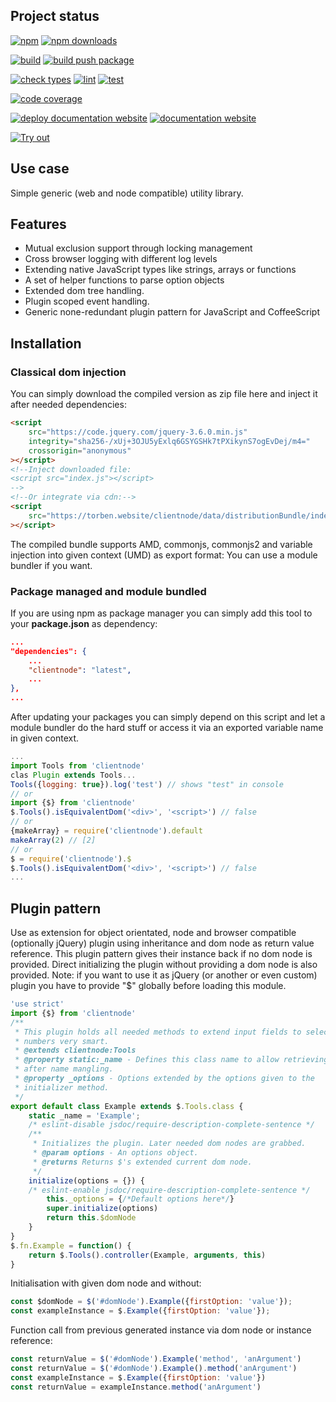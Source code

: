 <!-- !/usr/bin/env markdown
-*- coding: utf-8 -*-
region header
Copyright Torben Sickert (info["~at~"]torben.website) 16.12.2012

License
-------

This library written by Torben Sickert stand under a creative commons naming
3.0 unported license. See https://creativecommons.org/licenses/by/3.0/deed.de
endregion -->

Project status
--------------

[![npm](https://img.shields.io/npm/v/clientnode?color=%23d55e5d&label=npm%20package%20version&logoColor=%23d55e5d&style=for-the-badge)](https://www.npmjs.com/package/clientnode)
[![npm downloads](https://img.shields.io/npm/dy/clientnode.svg?style=for-the-badge)](https://www.npmjs.com/package/clientnode)

[![build](https://img.shields.io/github/actions/workflow/status/thaibault/clientnode/build.yaml?style=for-the-badge)](https://github.com/thaibault/clientnode/actions/workflows/build.yaml)
[![build push package](https://img.shields.io/github/actions/workflow/status/thaibault/clientnode/build-package-and-push.yaml?label=build%20push%20package&style=for-the-badge)](https://github.com/thaibault/clientnode/actions/workflows/build-package-and-push.yaml)

[![check types](https://img.shields.io/github/actions/workflow/status/thaibault/clientnode/check-types.yaml?label=Check%20types&style=for-the-badge)](https://github.com/thaibault/clientnode/actions/workflows/check-types.yaml)
[![lint](https://img.shields.io/github/actions/workflow/status/thaibault/clientnode/lint.yaml?label=lint&style=for-the-badge)](https://github.com/thaibault/clientnode/actions/workflows/lint.yaml)
[![test](https://img.shields.io/github/actions/workflow/status/thaibault/clientnode/test-coverage-report.yaml?label=test&style=for-the-badge)](https://github.com/thaibault/clientnode/actions/workflows/test-coverage-report.yaml)

[![code coverage](https://img.shields.io/coverallsCoverage/github/thaibault/clientnode?label=code%20coverage&style=for-the-badge)](https://coveralls.io/github/thaibault/clientnode)

[![deploy documentation website](https://img.shields.io/github/actions/workflow/status/thaibault/clientnode/deploy-documentation-website.yaml?label=deploy%20documentation%20website&style=for-the-badge)](https://github.com/thaibault/clientnode/actions/workflows/deploy-documentation-website.yaml)
[![documentation website](https://img.shields.io/website-up-down-green-red/https/torben.website/clientnode.svg?label=documentation-website&style=for-the-badge)](https://torben.website/clientnode)

[![Try out](https://img.shields.io/badge/Try%20it%20on%20runkit-%2345cc11?style=for-the-badge)](https://npm.runkit.com/clientnode)

<!--|deDE:Einsatz-->
Use case
--------

Simple generic (web and node compatible) utility library.
<!--deDE:
    Einfache generische (Web- und Node-kompatible) Hilfsbibliothek.
-->

<!--Place for automatic generated table of contents.-->
<div class="doc-toc" style="display:none">
    <!--|deDE:Inhalt-->
    <h2 id="content">Content</h2>
</div>

<!--|deDE:Merkmale-->
Features
--------

<ul>
    <li>
        Mutual exclusion support through locking management
        <!--deDE:Wechselseitiger Ausschluss durch Lock-Management-->
    </li>
    <li>
        Cross browser logging with different log levels
        <!--deDE:
            Browserübergreifender Log-Mechanismen mit diversen Log-Levels
        -->
    </li>
    <li>
        Extending native JavaScript types like strings, arrays or functions
        <!--deDE:
            Erweiterung der Standard-JavaScript-Typen wie Strings, Arrays und
            Funktionen
        -->
    </li>
    <li>
        A set of helper functions to parse option objects
        <!--deDE:Hilfsfunktionen um Options-Objekte intelligent zu parsen-->
    </li>
    <li>
        Extended dom tree handling.<!--deDE:Erweitertes DOM-Baum-Management-->
    </li>
    <li>
        Plugin scoped event handling.
        <!--deDE:Plugineigene Namensräume für Events.-->
    </li>
    <li>
        Generic none-redundant plugin pattern for JavaScript and CoffeeScript
        <!--deDE:Generischer Plugin-Muster für JavaScript und CoffeeScript-->
    </li>
</ul>

<!--|deDE:Installation-->
Installation
------------

<!--|deDE:Klassische Dom-Integration-->
### Classical dom injection

You can simply download the compiled version as zip file here and inject it
after needed dependencies:
<!--deDE:
    Du kannst einfach das Plugin als Zip-Archiv herunterladen und per
    Script-Tag in deine Webseite integrieren:
-->

```HTML
<script
    src="https://code.jquery.com/jquery-3.6.0.min.js"
    integrity="sha256-/xUj+3OJU5yExlq6GSYGSHk7tPXikynS7ogEvDej/m4="
    crossorigin="anonymous"
></script>
<!--Inject downloaded file:
<script src="index.js"></script>
-->
<!--Or integrate via cdn:-->
<script
    src="https://torben.website/clientnode/data/distributionBundle/index.js"
></script>
```

The compiled bundle supports AMD, commonjs, commonjs2 and variable injection
into given context (UMD) as export format: You can use a module bundler if you
want.
<!--deDE:
    Das kompilierte Bundle unterstützt AMD, commonjs, commonjs2 und
    Variable-Injection in den gegebenen Context (UMD) als Export-Format:
    Dadurch können verschiedene Module-Bundler genutzt werden.
-->

<!--|deDE:Paket-Management und Modul-Komposition-->
### Package managed and module bundled

If you are using npm as package manager you can simply add this tool to your
**package.json** as dependency:
<!--deDE:
    Nutzt du npm als Paket-Manager, dann solltest du einfach deine
    <strong>package.json</strong> erweitern:
-->

```JSON
...
"dependencies": {
    ...
    "clientnode": "latest",
    ...
},
...
```

After updating your packages you can simply depend on this script and let
a module bundler do the hard stuff or access it via an exported variable name
in given context.
<!--deDE:
    Nach einem Update deiner Pakete kannst du dieses Plugin einfach in deine
    JavaScript-Module importieren oder die exportierte Variable im gegebenen
    Context referenzieren.
-->

```JavaScript
...
import Tools from 'clientnode'
clas Plugin extends Tools...
Tools({logging: true}).log('test') // shows "test" in console
// or
import {$} from 'clientnode'
$.Tools().isEquivalentDom('<div>', '<script>') // false
// or
{makeArray} = require('clientnode').default
makeArray(2) // [2]
// or
$ = require('clientnode').$
$.Tools().isEquivalentDom('<div>', '<script>') // false
...
```

<!--|deDE:Plugin-Vorlage-->
Plugin pattern
--------------

Use as extension for object orientated, node and browser compatible (optionally
jQuery) plugin using inheritance and dom node as return value reference. This
plugin pattern gives their instance back if no dom node is provided. Direct
initializing the plugin without providing a dom node is also provided.
Note: if you want to use it as jQuery (or another or even custom) plugin you
have to provide "$" globally before loading this module.
<!--deDE:
    Einsatz von "$.Tools" um Objekt orientierte, node und Browser kompatible
    (optional jQuery) Plugins zu implementieren, indem von "$.Tools" geerbt
    wird und der durch jQuery erweiterte DOM-Knoten als return-Wert
    referenziert wird. Sollte kein DOM-Knoten an die $-Funktion übergeben
    worden sein, gibt dieser Pattern seine Instanz zurück.
    Beachte: Wenn das Modul als jQuery (oder anderem potentiell eigenen) Plugin
    einer bereits bestehenden Instanz hinzugefügt werden soll muss dieses unter
    "$" global verfügbar sein bevor das Modul geladen wird.
-->

```JavaScript
'use strict'
import {$} from 'clientnode'
/**
 * This plugin holds all needed methods to extend input fields to select
 * numbers very smart.
 * @extends clientnode:Tools
 * @property static:_name - Defines this class name to allow retrieving them
 * after name mangling.
 * @property _options - Options extended by the options given to the
 * initializer method.
 */
export default class Example extends $.Tools.class {
    static _name = 'Example';
    /* eslint-disable jsdoc/require-description-complete-sentence */
    /**
     * Initializes the plugin. Later needed dom nodes are grabbed.
     * @param options - An options object.
     * @returns Returns $'s extended current dom node.
     */
    initialize(options = {}) {
    /* eslint-enable jsdoc/require-description-complete-sentence */
        this._options = {/*Default options here*/}
        super.initialize(options)
        return this.$domNode
    }
}
$.fn.Example = function() {
    return $.Tools().controller(Example, arguments, this)
}
```

Initialisation with given dom node and without:
<!--deDE:Aufruf mit und ohne übergebenen DOM-Knoten:-->

```JavaScript
const $domNode = $('#domNode').Example({firstOption: 'value'});
const exampleInstance = $.Example({firstOption: 'value'});
```

Function call from previous generated instance via dom node or instance
reference:
<!--deDE:
    Aufruf einer Plugin-Methode anhand der zuvor generierten Instanz bzw. über
    den zurückgegebene DOM-Knoten:
-->

```JavaScript
const returnValue = $('#domNode').Example('method', 'anArgument')
const returnValue = $('#domNode').Example().method('anArgument')
const exampleInstance = $.Example({firstOption: 'value'})
const returnValue = exampleInstance.method('anArgument')
```
